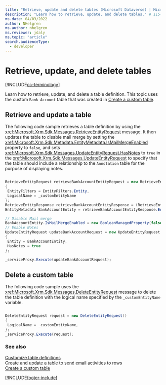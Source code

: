 ```yaml
---
title: "Retrieve, update and delete tables (Microsoft Dataverse) | Microsoft Docs" # Intent and product brand in a unique string of 43-59 chars including spaces
description: "Learn how to retrieve, update, and delete tables." # 115-145 characters including spaces. This abstract displays in the search result.
ms.date: 04/03/2022
author: NHelgren
ms.author: nhelgren
ms.reviewer: jdaly
ms.topic: "article"
search.audienceType: 
  - developer
---
```


# Retrieve, update, and delete tables

[!INCLUDE[cc-terminology](../includes/cc-terminology.md)]

Learn how to retrieve, update, and delete a table definition.  This topic uses the custom `Bank Account` table that was created in [Create a custom table](create-custom-entity.md).  
  
<a name="BKMK_RetrieveAndUpdateEntity"></a>  

## Retrieve and update a table  

The following code sample retrieves a table definition by using the <xref:Microsoft.Xrm.Sdk.Messages.RetrieveEntityRequest> message. It then updates the table to disable mail merge by setting the <xref:Microsoft.Xrm.Sdk.Metadata.EntityMetadata.IsMailMergeEnabled> property to `false`, and sets <xref:Microsoft.Xrm.Sdk.Messages.UpdateEntityRequest.HasNotes> to `true` in the <xref:Microsoft.Xrm.Sdk.Messages.UpdateEntityRequest> to specify that the table should include a relationship to the `Annotation` table for the purpose of displaying notes.  
  
```csharp

RetrieveEntityRequest retrieveBankAccountEntityRequest = new RetrieveEntityRequest
{
 EntityFilters = EntityFilters.Entity,
 LogicalName = _customEntityName
};
RetrieveEntityResponse retrieveBankAccountEntityResponse = (RetrieveEntityResponse)_serviceProxy.Execute(retrieveBankAccountEntityRequest);
EntityMetadata BankAccountEntity = retrieveBankAccountEntityResponse.EntityMetadata;

// Disable Mail merge
BankAccountEntity.IsMailMergeEnabled = new BooleanManagedProperty(false);
// Enable Notes
UpdateEntityRequest updateBankAccountRequest = new UpdateEntityRequest
{
 Entity = BankAccountEntity,
 HasNotes = true
};

_serviceProxy.Execute(updateBankAccountRequest);
```
  
<a name="BKMK_DeleteCustomEntity"></a>

## Delete a custom table

The following code sample uses the <xref:Microsoft.Xrm.Sdk.Messages.DeleteEntityRequest> message to delete the table definition with the logical name specified by the `_customEntityName` variable.  
  
```csharp

DeleteEntityRequest request = new DeleteEntityRequest()
{
 LogicalName = _customEntityName,
};
_serviceProxy.Execute(request);
```
  
### See also

[Customize table definitions](../customize-entity-metadata.md)<br />
[Create and update a table to send email activities to rows](create-update-entity-emailed.md)<br />
[Create a custom table](create-custom-entity.md)

[!INCLUDE[footer-include](../../../includes/footer-banner.md)]
